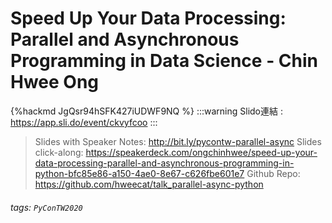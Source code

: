 # Speed Up Your Data Processing: Parallel and Asynchronous Programming in Data Science - Chin Hwee Ong

{%hackmd JgQsr94hSFK427iUDWF9NQ %}
:::warning
Slido連結 : https://app.sli.do/event/ckvyfcoo
:::
> Slides with Speaker Notes: http://bit.ly/pycontw-parallel-async
> Slides click-along: https://speakerdeck.com/ongchinhwee/speed-up-your-data-processing-parallel-and-asynchronous-programming-in-python-bfc85e86-a150-4ae0-8e67-c626fbe601e7
> Github Repo: https://github.com/hweecat/talk_parallel-async-python
      
###### tags: `PyConTW2020`
